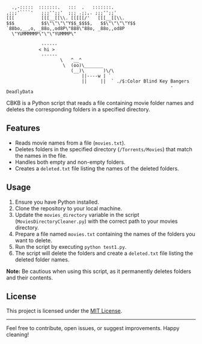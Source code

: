```
  .,-:::::  :::::::.   :::  .   :::::::.  
,;;;'````'   ;;;'';;'  ;;; .;;,. ;;;'';;' 
[[[          [[[__[[\\. [[[[[/'   [[[__[[\\.
$$$          $$\"\"\"\"Y$$_$$$$,   $$\"\"\"\"Y$$
`88bo,__,o, _88o,,od8P\"888\"88o, _88o,,od8P
  \"YUMMMMMP\"\"\"YUMMMP\"

			 ------
			< hi >
			 ------
			        \   ^__^
			         \  (oo)\_______
			            (__)\       )\/\
			                ||----w | `
			                ||     ||  ` ./$:Color Blind Key Bangers
                                                             -DeadlyData
```


CBKB is a Python script that reads a file containing movie folder names and deletes the corresponding folders in a specified directory.

## Features

- Reads movie names from a file (`movies.txt`).
- Deletes folders in the specified directory (`/Torrents/Movies`) that match the names in the file.
- Handles both empty and non-empty folders.
- Creates a `deleted.txt` file listing the names of the deleted folders.

## Usage

1. Ensure you have Python installed.
2. Clone the repository to your local machine.
3. Update the `movies_directory` variable in the script (`MoviesDirectoryCleaner.py`) with the correct path to your movies directory.
4. Prepare a file named `movies.txt` containing the names of the folders you want to delete.
5. Run the script by executing `python test1.py`.
6. The script will delete the folders and create a `deleted.txt` file listing the deleted folder names.

**Note:** Be cautious when using this script, as it permanently deletes folders and their contents.

## License

This project is licensed under the [MIT License](LICENSE).

---

Feel free to contribute, open issues, or suggest improvements. Happy cleaning!
